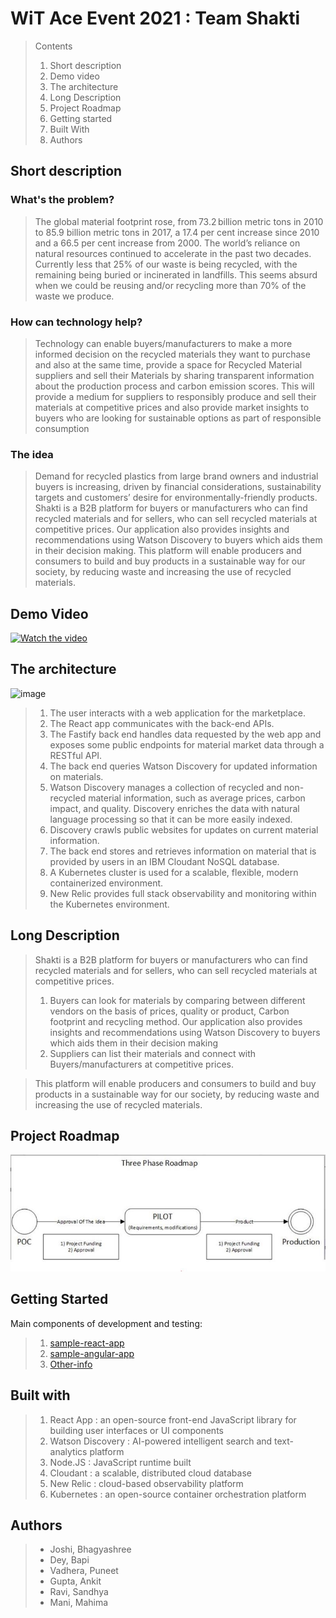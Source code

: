 # WiT Ace Event 2021 : Team Shakti

> Contents
> 1.	Short description
> 2.	Demo video
> 3.	The architecture
> 4.	Long Description
> 5.	Project Roadmap
> 6.	Getting started
> 7.	Built With
> 8.	Authors


## Short description

### What's the problem?
> The global material footprint rose, from 73.2 billion metric tons in 2010 to 85.9 billion metric tons in 2017, a 17.4 per cent increase since 2010 and a 66.5 per cent increase from 2000. The world’s reliance on natural resources continued to accelerate in the past two decades.
Currently less that 25% of our waste is being recycled, with the remaining being buried or incinerated in landfills. This seems absurd when we could be reusing and/or recycling more than 70% of the waste we produce.

### How can technology help?
> Technology can enable buyers/manufacturers to make a more informed decision on the recycled materials they want to purchase and also at the same time, provide a space for Recycled Material suppliers and sell their Materials by sharing transparent information about the production process and carbon emission scores. 
> This will provide a medium for suppliers to responsibly produce and sell their materials at competitive prices and also provide market insights to buyers who are looking for sustainable options as part of responsible consumption 

### The idea
> Demand for recycled plastics from large brand owners and industrial buyers is increasing, driven by financial considerations, sustainability targets and customers’ desire for environmentally-friendly products. <br />
> Shakti is a B2B platform for buyers or manufacturers who can find recycled materials and for sellers, who can sell recycled materials at competitive prices.  Our application also provides insights and recommendations using Watson Discovery to buyers which aids them in their decision making. This platform will enable producers and consumers to build and buy products in a sustainable way for our society, by reducing waste and increasing the use of recycled materials. 

## Demo Video

[![Watch the video](https://github.com/Call-for-Code/Liquid-Prep/blob/master/images/readme/IBM-interview-video-image.png)](https://www.youtube.com/watch?v=4HYWI8QWL-U)

## The architecture

![image](https://camo.githubusercontent.com/2e38d2ec4d7db2226bdba6a60b8bb417b4b71f5d32e63dec82cabc2d5dc6aa93/68747470733a2f2f6477312e733831632e636f6d2f646576656c6f7065722d7374617469632d70616765732f63616c6c666f72636f64652f656e2f6765742d737461727465642f636c696d6174652d6368616e67652f677265656e2d636f6e73756d7074696f6e2f696d616765732f6366632d70726f64756374696f6e2d636f6e73756d7074696f6e2d6172636869746563747572652e706e67)

> 1.	The user interacts with a web application for the marketplace.
> 2.	The React app communicates with the back-end APIs.
> 3.	The Fastify back end handles data requested by the web app and exposes some public endpoints for material market data through a RESTful API.
> 4.	The back end queries Watson Discovery for updated information on materials.
> 5.	Watson Discovery manages a collection of recycled and non-recycled material information, such as average prices, carbon impact, and quality. Discovery enriches the data with natural language processing so that it can be more easily indexed.
> 6.	Discovery crawls public websites for updates on current material information.
> 7.	The back end stores and retrieves information on material that is provided by users in an IBM Cloudant NoSQL database.
> 8.	A Kubernetes cluster is used for a scalable, flexible, modern containerized environment.
> 9.	New Relic provides full stack observability and monitoring within the Kubernetes environment.

## Long Description

> Shakti is a B2B platform for buyers or manufacturers who can find recycled materials and for sellers, who can sell recycled materials at competitive prices. 
> 1.	Buyers can look for materials by comparing between different vendors on the basis of prices, quality or product, Carbon footprint and recycling method. Our application also provides insights and recommendations using Watson Discovery to buyers which aids them in their decision making
> 2.	Suppliers can list their materials and connect with Buyers/manufacturers at competitive prices.<br />

> This platform will enable producers and consumers to build and buy products in a sustainable way for our society, by reducing waste and increasing the use of recycled materials.

## Project Roadmap

![image](https://github.com/ankygupta9999/wit-ace-2021/blob/master/Shakti-Roadmap.jpg)

## Getting Started 

Main components of development and testing: 

> 1.	[sample-react-app](./UI/) 
> 2.	[sample-angular-app](./API/)
> 3.	[Other-info](./Shakti.pptx/)

## Built with

> 1.	React App : an open-source front-end JavaScript library for building user interfaces or UI components
> 2.	Watson Discovery : AI-powered intelligent search and text-​analytics platform
> 3.	Node.JS : JavaScript runtime built
> 4.	Cloudant : a scalable, distributed cloud database
> 5.	New Relic : cloud-based observability platform
> 6.	Kubernetes : an open-source container orchestration platform

## Authors

> * Joshi, Bhagyashree
> * Dey, Bapi
> * Vadhera, Puneet
> * Gupta, Ankit 
> * Ravi, Sandhya
> * Mani, Mahima 
